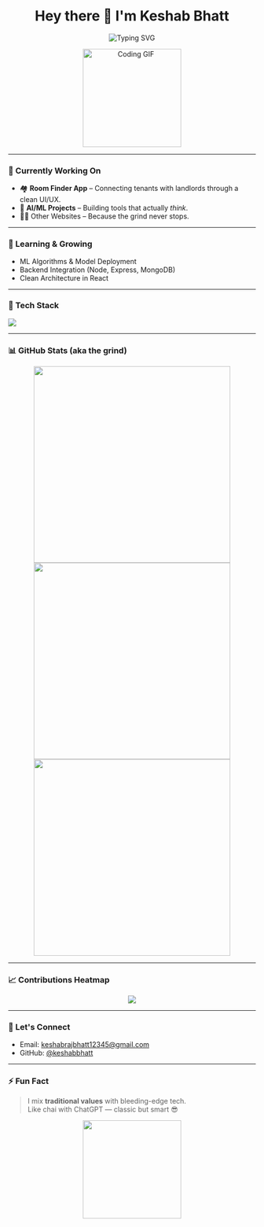 <h1 align="center">Hey there 👋 I'm Keshab Bhatt</h1>

<p align="center">
  <img src="https://readme-typing-svg.demolab.com?font=Fira+Code&weight=500&pause=1000&color=F72798&center=true&vCenter=true&width=435&lines=Frontend+Dev,+AI,+Problem+Solver;Building+Room+Finder+and+AI+Projects" alt="Typing SVG" />
</p>

<p align="center">
  <img src="https://media.giphy.com/media/qgQUggAC3Pfv687qPC/giphy.gif" width="200" alt="Coding GIF" />
</p>

---

### 🚀 Currently Working On
- 🏘️ **Room Finder App** – Connecting tenants with landlords through a clean UI/UX.
- 🤖 **AI/ML Projects** – Building tools that actually *think*.
- 🧑‍💻 Other Websites – Because the grind never stops.

---

### 🧠 Learning & Growing
- ML Algorithms & Model Deployment
- Backend Integration (Node, Express, MongoDB)
- Clean Architecture in React

---

### 🔧 Tech Stack
<p align="left">
  <img src="https://skillicons.dev/icons?i=html,css,js,react,tailwind,python,mongodb,mysql,nodejs,figma" />
</p>

---

### 📊 GitHub Stats (aka the grind)
<p align="center">
  <img src="https://github-readme-stats.vercel.app/api?username=keshabbhatt&show_icons=true&theme=radical&rank_icon=github&include_all_commits=true&count_private=true" width="400" />
  <img src="https://github-readme-streak-stats.herokuapp.com/?user=keshabbhatt&theme=radical" width="400" />
  <img src="https://github-readme-stats.vercel.app/api/top-langs/?username=keshabbhatt&layout=compact&theme=radical" width="400"/>
</p>

---

### 📈 Contributions Heatmap
<p align="center">
  <img src="https://github-readme-activity-graph.vercel.app/graph?username=keshabbhatt&theme=react-dark&hide_border=true" />
</p>

---

### 💬 Let's Connect
- Email: [keshabrajbhatt12345@gmail.com](mailto:keshabrajbhatt12345@gmail.com)
- GitHub: [@keshabbhatt](https://github.com/keshabbhatt)

---

### ⚡ Fun Fact  
> I mix **traditional values** with bleeding-edge tech.  
> Like chai with ChatGPT — classic but smart 😎

<p align="center">
  <img src="https://media.giphy.com/media/ZVik7pBtu9dNS/giphy.gif" width="200" />
</p>
